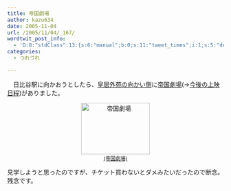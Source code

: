 ```yaml
---
title: 帝国劇場
author: kazu634
date: 2005-11-04
url: /2005/11/04/_167/
wordtwit_post_info:
  - 'O:8:"stdClass":13:{s:6:"manual";b:0;s:11:"tweet_times";i:1;s:5:"delay";i:0;s:7:"enabled";i:1;s:10:"separation";s:2:"60";s:7:"version";s:3:"3.7";s:14:"tweet_template";b:0;s:6:"status";i:2;s:6:"result";a:0:{}s:13:"tweet_counter";i:2;s:13:"tweet_log_ids";a:1:{i:0;i:2143;}s:9:"hash_tags";a:0:{}s:8:"accounts";a:1:{i:0;s:7:"kazu634";}}'
categories:
  - つれづれ

---
```

<div class="section">
<p>
    　日比谷駅に向かおうとしたら、<a href="http://map.yahoo.co.jp/pl?nl=35.40.24.812&el=139.45.50.843&la=1&fi=1&skey=%c4%eb%b9%f1%b7%e0%be%ec&sc=3" onclick="__gaTracker('send', 'event', 'outbound-article', 'http://map.yahoo.co.jp/pl?nl=35.40.24.812&el=139.45.50.843&la=1&fi=1&skey=%c4%eb%b9%f1%b7%e0%be%ec&sc=3', '皇居外苑の向かい側');" target="blank">皇居外苑の向かい側</a>に<a href="http://ja.wikipedia.org/wiki/%E5%B8%9D%E5%9B%BD%E5%8A%87%E5%A0%B4" onclick="__gaTracker('send', 'event', 'outbound-article', 'http://ja.wikipedia.org/wiki/%E5%B8%9D%E5%9B%BD%E5%8A%87%E5%A0%B4', '帝国劇場');" target="blank">帝国劇場</a>(→<a href="http://www.toho.co.jp/stage/" onclick="__gaTracker('send', 'event', 'outbound-article', 'http://www.toho.co.jp/stage/', '今後の上映日程');" target="blank">今後の上映日程</a>)がありました。
</p>
  
<p>
<center>
<a href="http://image.blog.livedoor.jp/simoom634/imgs/e/6/e6e4f494.jpg" onclick="__gaTracker('send', 'event', 'outbound-article', 'http://image.blog.livedoor.jp/simoom634/imgs/e/6/e6e4f494.jpg', '(帝国劇場)');" target="blank"><img width="160" alt="帝国劇場" src="http://image.blog.livedoor.jp/simoom634/imgs/e/6/e6e4f494-s.jpg" class="pict" height="120" border="0" /><br /><small>(帝国劇場)</small></a>
</center>
</p></p> 
  
<p>
    見学しようと思ったのですが、チケット買わないとダメみたいだったので断念。残念です。
</p>
</div>